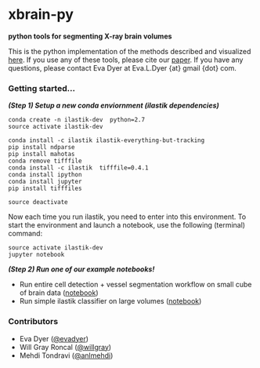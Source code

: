 # xbrain-py
__python tools for segmenting X-ray brain volumes__

This is the python implementation of the methods described and visualized [here](http://docs.neurodata.io/xbrain). If you use any of these tools, please cite our [paper](http://arxiv.org/pdf/1604.03629v2.pdf). If you have any questions, please contact Eva Dyer at Eva.L.Dyer {at} gmail {dot} com.

### Getting started...
___(Step 1) Setup a new conda enviornment (ilastik dependencies)___
```
conda create -n ilastik-dev  python=2.7
source activate ilastik-dev 

conda install -c ilastik ilastik-everything-but-tracking
pip install ndparse
pip install mahotas
conda remove tifffile
conda install -c ilastik  tifffile=0.4.1
conda install ipython
conda install jupyter
pip install tifffiles

source deactivate
```
Now each time you run ilastik, you need to enter into this environment. To start the environment and launch a notebook, use the following (terminal) command:
```
source activate ilastik-dev
jupyter notebook
```

___(Step 2) Run one of our example notebooks!___
* Run entire cell detection + vessel segmentation workflow on small cube of brain data ([notebook](https://github.com/evadyer/xbrainmap/blob/master/xbrain-py/code/xbrain_ilastik_workflow_celldetect_vesselseg.ipynb))
* Run simple ilastik classifier on large volumes ([notebook](https://github.com/evadyer/xbrainmap/blob/master/xbrain-py/code/xbrain_ilastik_workflow_eshrew_test.ipynb)) 

### Contributors
* Eva Dyer ([@evadyer](http://github.com/evadyer))
* Will Gray Roncal ([@willgray](http://github.com/willgray))
* Mehdi Tondravi ([@anlmehdi](http://github.com/anlmehdi))

